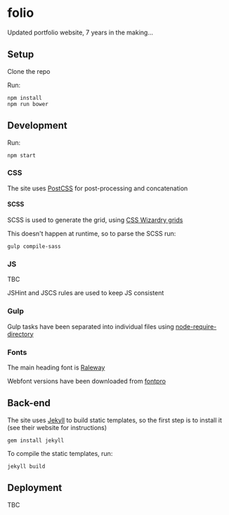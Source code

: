 # folio

Updated portfolio website, 7 years in the making...


## Setup

Clone the repo

Run:

```
npm install
npm run bower
```


## Development

Run:

```
npm start
```


### CSS

The site uses [PostCSS](https://github.com/postcss/postcss) for post-processing and concatenation


#### SCSS

SCSS is used to generate the grid, using [CSS Wizardry grids](http://csswizardry.com/csswizardry-grids/)

This doesn't happen at runtime, so to parse the SCSS run:

```
gulp compile-sass
```


### JS

TBC

JSHint and JSCS rules are used to keep JS consistent


### Gulp

Gulp tasks have been separated into individual files using [node-require-directory](https://github.com/troygoode/node-require-directory)


### Fonts

The main heading font is [Raleway](https://www.theleagueofmoveabletype.com/raleway)

Webfont versions have been downloaded from [fontpro](http://fontpro.com/raleway-font-16024)


## Back-end

The site uses [Jekyll](http://jekyllrb.com/) to build static templates, so the first step is to install it (see their website for instructions)

```
gem install jekyll
```

To compile the static templates, run:

```
jekyll build
```




## Deployment

TBC
